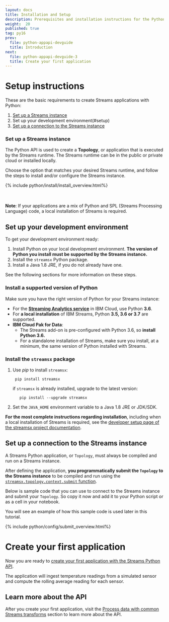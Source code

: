 ```yaml
---
layout: docs
title: Installation and Setup
description: Prerequisites and installation instructions for the Python Application API
weight:  20
published: true
tag: py16
prev:
  file: python-appapi-devguide
  title: Introduction
next:
  file: python-appapi-devguide-3
  title: Create your first application
---
```



# Setup instructions
These are the basic requirements to create Streams applications with Python:

1. [Set up a Streams instance](#streams)
2. Set up your development environment(#setup)
3. [Set up a connection to the Streams instance](#connect)

### Set up a Streams instance
<a id="streams"></a>

The Python API is used to create a **Topology**, or application that is executed by the Streams runtime.
The Streams runtime can be in the public or private cloud or installed locally.

Choose the option that matches your desired Streams runtime, and follow the steps to install and/or configure the Streams instance.





{% include python/install/install_overview.html%}

<br/><br/>
**Note**: If your applications are a mix of Python and SPL (Streams Processing Language) code, a local installation of Streams is required.

<a id="setup"></a>

## Set up your development environment

To get your development environment ready:

1. Install Python on your local development environment. <b>The version of Python you install must be supported by the Streams instance.</b> 
2. Install the `streamsx` Python package.
3. Install a Java 1.8 JRE, if you do not already have one. 

See the following sections for more information on these steps.

### Install a supported version of Python 
<a id="python"></a>
Make sure you have the right version of Python for your Streams instance:

* For the **[Streaming Analytics service](https://cloud.ibm.com/catalog/services/streaming-analytics)** in IBM Cloud, use Python **3.6**.
* For **a local installation** of IBM Streams, Python **3.5, 3.6 or 3.7** are supported.
* **IBM Cloud Pak for Data**:
  - The Streams add-on is pre-configured with Python 3.6, so **install Python 3.6.**
  - For a standalone installation of Streams, make sure you install, at a minimum, the same version of Python installed with Streams.


### Install the `streamsx` package
<a id="streamsx"></a>
1. Use *pip* to install `streamsx`:

        pip install streamsx

    if `streamsx` is already installed, upgrade to the latest version:

          pip install --upgrade streamsx
2. Set the `JAVA_HOME` environment variable to a Java 1.8 JRE or JDK/SDK.

**For the most complete instructions regarding installation**, including when a local installation of Streams is required, see the
 [developer setup page of the streamsx project documentation](https://streamsxtopology.readthedocs.io/en/stable/pysetup.html).

<a id="connect"></a>

## Set up a connection to the Streams instance

A Streams Python application, or `Topology`, must always be compiled and run on a Streams instance. 

After defining the application, **you programmatically submit the `Topology` to the Streams instance** to be compiled and run using the [`streamsx.topology.context.submit` function](https://streamsxtopology.readthedocs.io/en/stable/streamsx.topology.context.html#streamsx.topology.context.run).

Below is sample code that you can use to connect to the Streams instance and submit your `Topology`.  So copy it now and add it to your Python script or as a cell in your notebook.

You will see an example of how this sample code is used later in this tutorial.


{% include python/config/submit_overview.html%}


# Create your first application

Now you are ready to [create your first application with the Streams Python API](/streamsx.documentation/docs/python/1.6/python-appapi-devguide-3/).


The application will ingest temperature readings from a simulated sensor and compute the rolling average reading for each sensor.

## Learn more about the API

After you create your first application, visit the [Process data with common Streams transforms](/streamsx.documentation/docs/python/1.6/python-appapi-devguide-4/) section to learn more about the API.

